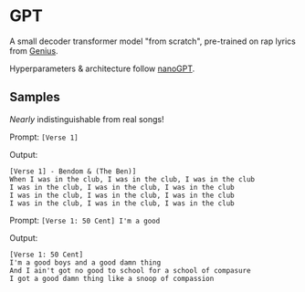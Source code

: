 # GPT

A small decoder transformer model "from scratch", pre-trained on rap lyrics from [Genius](https://www.kaggle.com/datasets/carlosgdcj/genius-song-lyrics-with-language-information).

Hyperparameters & architecture follow [nanoGPT](https://github.com/karpathy/nanoGPT). 

## Samples

_Nearly_ indistinguishable from real songs!

Prompt: `[Verse 1]`

Output: 

```
[Verse 1] - Bendom & (The Ben)]
When I was in the club, I was in the club, I was in the club
I was in the club, I was in the club, I was in the club
I was in the club, I was in the club, I was in the club
I was in the club, I was in the club, I was in the club
```

Prompt: `[Verse 1: 50 Cent] I'm a good`

Output:

```
[Verse 1: 50 Cent]
I'm a good boys and a good damn thing
And I ain't got no good to school for a school of compasure
I got a good damn thing like a snoop of compassion
```
